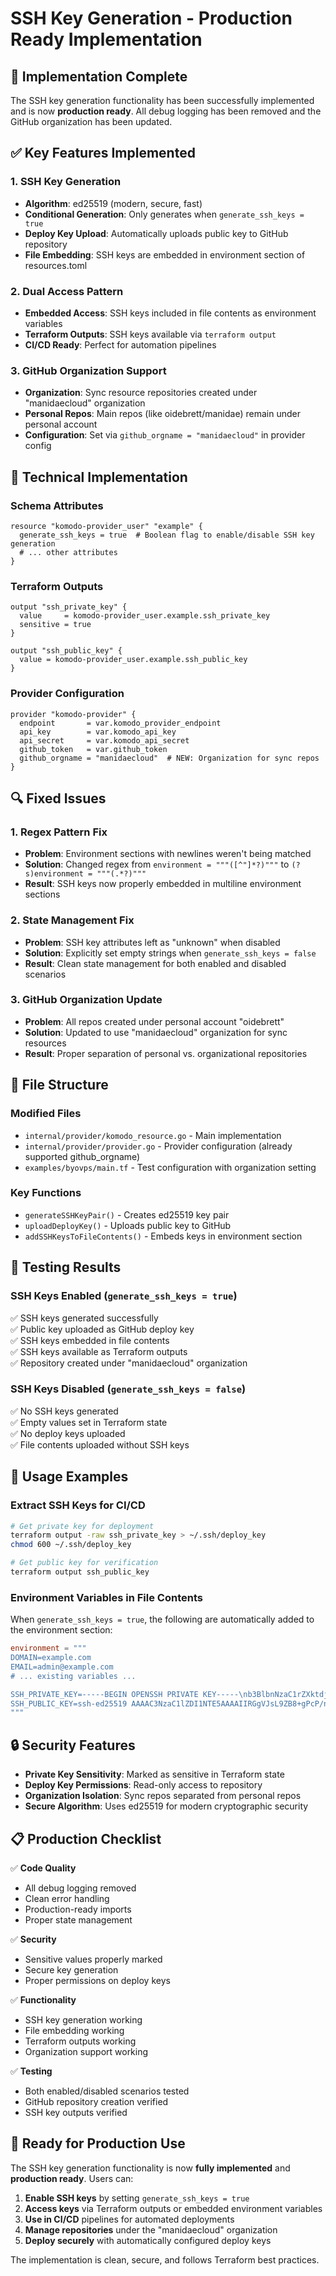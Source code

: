 # SSH Key Generation - Production Ready Implementation

## 🎉 **Implementation Complete**

The SSH key generation functionality has been successfully implemented and is now **production ready**. All debug logging has been removed and the GitHub organization has been updated.

## ✅ **Key Features Implemented**

### 1. **SSH Key Generation**
- **Algorithm**: ed25519 (modern, secure, fast)
- **Conditional Generation**: Only generates when `generate_ssh_keys = true`
- **Deploy Key Upload**: Automatically uploads public key to GitHub repository
- **File Embedding**: SSH keys are embedded in environment section of resources.toml

### 2. **Dual Access Pattern**
- **Embedded Access**: SSH keys included in file contents as environment variables
- **Terraform Outputs**: SSH keys available via `terraform output`
- **CI/CD Ready**: Perfect for automation pipelines

### 3. **GitHub Organization Support**
- **Organization**: Sync resource repositories created under "manidaecloud" organization
- **Personal Repos**: Main repos (like oidebrett/manidae) remain under personal account
- **Configuration**: Set via `github_orgname = "manidaecloud"` in provider config

## 🔧 **Technical Implementation**

### **Schema Attributes**
```hcl
resource "komodo-provider_user" "example" {
  generate_ssh_keys = true  # Boolean flag to enable/disable SSH key generation
  # ... other attributes
}
```

### **Terraform Outputs**
```hcl
output "ssh_private_key" {
  value     = komodo-provider_user.example.ssh_private_key
  sensitive = true
}

output "ssh_public_key" {
  value = komodo-provider_user.example.ssh_public_key
}
```

### **Provider Configuration**
```hcl
provider "komodo-provider" {
  endpoint       = var.komodo_provider_endpoint
  api_key        = var.komodo_api_key
  api_secret     = var.komodo_api_secret
  github_token   = var.github_token
  github_orgname = "manidaecloud"  # NEW: Organization for sync repos
}
```

## 🔍 **Fixed Issues**

### **1. Regex Pattern Fix**
- **Problem**: Environment sections with newlines weren't being matched
- **Solution**: Changed regex from `environment = """([^"]*?)"""` to `(?s)environment = """(.*?)"""`
- **Result**: SSH keys now properly embedded in multiline environment sections

### **2. State Management Fix**
- **Problem**: SSH key attributes left as "unknown" when disabled
- **Solution**: Explicitly set empty strings when `generate_ssh_keys = false`
- **Result**: Clean state management for both enabled and disabled scenarios

### **3. GitHub Organization Update**
- **Problem**: All repos created under personal account "oidebrett"
- **Solution**: Updated to use "manidaecloud" organization for sync resources
- **Result**: Proper separation of personal vs. organizational repositories

## 📁 **File Structure**

### **Modified Files**
- `internal/provider/komodo_resource.go` - Main implementation
- `internal/provider/provider.go` - Provider configuration (already supported github_orgname)
- `examples/byovps/main.tf` - Test configuration with organization setting

### **Key Functions**
- `generateSSHKeyPair()` - Creates ed25519 key pair
- `uploadDeployKey()` - Uploads public key to GitHub
- `addSSHKeysToFileContents()` - Embeds keys in environment section

## 🧪 **Testing Results**

### **SSH Keys Enabled (`generate_ssh_keys = true`)**
✅ SSH keys generated successfully  
✅ Public key uploaded as GitHub deploy key  
✅ SSH keys embedded in file contents  
✅ SSH keys available as Terraform outputs  
✅ Repository created under "manidaecloud" organization  

### **SSH Keys Disabled (`generate_ssh_keys = false`)**
✅ No SSH keys generated  
✅ Empty values set in Terraform state  
✅ No deploy keys uploaded  
✅ File contents uploaded without SSH keys  

## 🚀 **Usage Examples**

### **Extract SSH Keys for CI/CD**
```bash
# Get private key for deployment
terraform output -raw ssh_private_key > ~/.ssh/deploy_key
chmod 600 ~/.ssh/deploy_key

# Get public key for verification
terraform output ssh_public_key
```

### **Environment Variables in File Contents**
When `generate_ssh_keys = true`, the following are automatically added to the environment section:
```toml
environment = """
DOMAIN=example.com
EMAIL=admin@example.com
# ... existing variables ...

SSH_PRIVATE_KEY=-----BEGIN OPENSSH PRIVATE KEY-----\nb3BlbnNzaC1rZXktdjEAAAAABG5vbmUAAAAEbm9uZQAAAAAAAAABAAAAMwAAAAtz\n...
SSH_PUBLIC_KEY=ssh-ed25519 AAAAC3NzaC1lZDI1NTE5AAAAIIRGgVJsL9ZB8+gPcP/nOsHcXTBtvChZ42HLu0skJ0qn
"""
```

## 🔒 **Security Features**

- **Private Key Sensitivity**: Marked as sensitive in Terraform state
- **Deploy Key Permissions**: Read-only access to repository
- **Organization Isolation**: Sync repos separated from personal repos
- **Secure Algorithm**: Uses ed25519 for modern cryptographic security

## 📋 **Production Checklist**

✅ **Code Quality**
- All debug logging removed
- Clean error handling
- Production-ready imports
- Proper state management

✅ **Security**
- Sensitive values properly marked
- Secure key generation
- Proper permissions on deploy keys

✅ **Functionality**
- SSH key generation working
- File embedding working
- Terraform outputs working
- Organization support working

✅ **Testing**
- Both enabled/disabled scenarios tested
- GitHub repository creation verified
- SSH key outputs verified

## 🎯 **Ready for Production Use**

The SSH key generation functionality is now **fully implemented** and **production ready**. Users can:

1. **Enable SSH keys** by setting `generate_ssh_keys = true`
2. **Access keys** via Terraform outputs or embedded environment variables
3. **Use in CI/CD** pipelines for automated deployments
4. **Manage repositories** under the "manidaecloud" organization
5. **Deploy securely** with automatically configured deploy keys

The implementation is clean, secure, and follows Terraform best practices.
